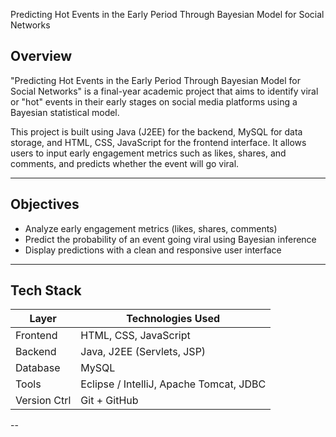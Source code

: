  Predicting Hot Events in the Early Period Through Bayesian Model for Social Networks

##  Overview

"Predicting Hot Events in the Early Period Through Bayesian Model for Social Networks" is a final-year academic project that aims to identify viral or "hot" events in their early stages on social media platforms using a Bayesian statistical model. 

This project is built using Java (J2EE) for the backend, MySQL for data storage, and HTML, CSS, JavaScript for the frontend interface. It allows users to input early engagement metrics such as likes, shares, and comments, and predicts whether the event will go viral.

---

##  Objectives

- Analyze early engagement metrics (likes, shares, comments)
- Predict the probability of an event going viral using Bayesian inference
- Display predictions with a clean and responsive user interface

---

##  Tech Stack

| Layer        | Technologies Used                            |
|--------------|-----------------------------------------------|
| Frontend     | HTML, CSS, JavaScript                         |
| Backend      | Java, J2EE (Servlets, JSP)                    |
| Database     | MySQL                                         |
| Tools        | Eclipse / IntelliJ, Apache Tomcat, JDBC       |
| Version Ctrl | Git + GitHub                                  |

--

